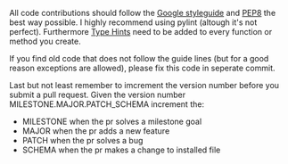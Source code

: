 All code contributions should follow the [Google styleguide](https://github.com/google/styleguide/blob/gh-pages/pyguide.md) 
and [PEP8](https://www.python.org/dev/peps/pep-0008/) the best way possible. I highly recommend using pylint (altough it's
not perfect). Furthermore [Type Hints](https://www.python.org/dev/peps/pep-0484/) need to be added to every function or method
you create. 

If you find old code that does not follow the guide lines (but for a good reason exceptions are allowed), please fix this code in 
seperate commit.

Last but not least remember to imcrement the version number before you submit a pull request. Given the version number 
MILESTONE.MAJOR.PATCH_SCHEMA increment the:
* MILESTONE when the pr solves a milestone goal
* MAJOR when the pr adds a new feature
* PATCH when the pr solves a bug
* SCHEMA when the pr makes a change to installed file

